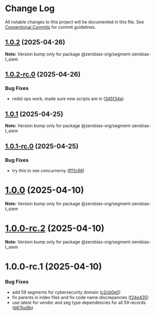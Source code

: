 # Change Log

All notable changes to this project will be documented in this file.
See [Conventional Commits](https://conventionalcommits.org) for commit guidelines.

## [1.0.2](https://github.com/zerobias-org/segment/compare/@zerobias-org/segment-zerobias-t_siem@1.0.2-rc.0...@zerobias-org/segment-zerobias-t_siem@1.0.2) (2025-04-26)

**Note:** Version bump only for package @zerobias-org/segment-zerobias-t_siem





## [1.0.2-rc.0](https://github.com/zerobias-org/segment/compare/@zerobias-org/segment-zerobias-t_siem@1.0.1...@zerobias-org/segment-zerobias-t_siem@1.0.2-rc.0) (2025-04-26)


### Bug Fixes

* redid ops work, made sure new scripts are in ([345f34e](https://github.com/zerobias-org/segment/commit/345f34ec926029dc141943b3e321676adb4a2888))





## [1.0.1](https://github.com/zerobias-org/segment/compare/@zerobias-org/segment-zerobias-t_siem@1.0.1-rc.0...@zerobias-org/segment-zerobias-t_siem@1.0.1) (2025-04-25)

**Note:** Version bump only for package @zerobias-org/segment-zerobias-t_siem





## [1.0.1-rc.0](https://github.com/zerobias-org/segment/compare/@zerobias-org/segment-zerobias-t_siem@1.0.0...@zerobias-org/segment-zerobias-t_siem@1.0.1-rc.0) (2025-04-25)


### Bug Fixes

* try this to see concurrecny ([ff11c66](https://github.com/zerobias-org/segment/commit/ff11c66d67cb9f185098fd640d4139178d29ae22))





# [1.0.0](https://github.com/zerobias-org/segment/compare/@zerobias-org/segment-zerobias-t_siem@1.0.0-rc.2...@zerobias-org/segment-zerobias-t_siem@1.0.0) (2025-04-10)

**Note:** Version bump only for package @zerobias-org/segment-zerobias-t_siem





# [1.0.0-rc.2](https://github.com/zerobias-org/segment/compare/@zerobias-org/segment-zerobias-t_siem@1.0.0-rc.1...@zerobias-org/segment-zerobias-t_siem@1.0.0-rc.2) (2025-04-10)

**Note:** Version bump only for package @zerobias-org/segment-zerobias-t_siem





# 1.0.0-rc.1 (2025-04-10)


### Bug Fixes

* add 59 segments for cybersecurity domain ([c2cb0e0](https://github.com/zerobias-org/segment/commit/c2cb0e0c1f1eabb51d7f5a6ae6db98c1516fcdbe))
* fix parents in index files and fix code name discrepancies ([f24e435](https://github.com/zerobias-org/segment/commit/f24e4352453caaa05074cc6bb66ee8ed21a4f11d))
* use latest for vendor and seg type dependencies for all 59 records ([b67ba9b](https://github.com/zerobias-org/segment/commit/b67ba9bed7a90fad3b084161ebc603b5b35214b8))
